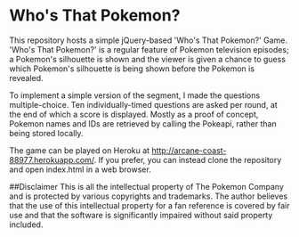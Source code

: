 # Who's That Pokemon?
This repository hosts a simple jQuery-based 'Who's That Pokemon?' Game. 'Who's That Pokemon?' is a regular feature of Pokemon television episodes; a Pokemon's silhouette is shown and the viewer is given a chance to guess which Pokemon's silhouette is being shown before the Pokemon is revealed.

To implement a simple version of the segment, I made the questions multiple-choice. Ten individually-timed questions are asked per round, at the end of which a score is displayed. Mostly as a proof of concept, Pokemon names and IDs are retrieved by calling the Pokeapi, rather than being stored locally.

The game can be played on Heroku at http://arcane-coast-88977.herokuapp.com/. If you prefer, you can instead clone the repository and open index.html in a web browser.

##Disclaimer
This is all the intellectual property of The Pokemon Company and is protected by various copyrights and trademarks.  The author believes that the use of this intellectual property for a fan reference is covered by fair use and that the software is significantly impaired without said property included.
